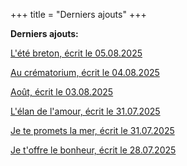 +++
title = "Derniers ajouts"
+++

**Derniers ajouts:**

[L'été breton, écrit le 05.08.2025](./seasons/28_vingt_huitieme_saison/l_ete_breton)

[Au crématorium, écrit le 04.08.2025](./seasons/28_vingt_huitieme_saison/au_crematorium)

[Août, écrit le 03.08.2025](./seasons/28_vingt_huitieme_saison/aout)

[L'élan de l'amour, écrit le 31.07.2025](./seasons/28_vingt_huitieme_saison/l_elan_de_l_amour)

[Je te promets la mer, écrit le 31.07.2025](./seasons/28_vingt_huitieme_saison/je_te_promets_la_mer)

[Je t'offre le bonheur, écrit le 28.07.2025](./seasons/28_vingt_huitieme_saison/je_t_offre_le_bonheur)
